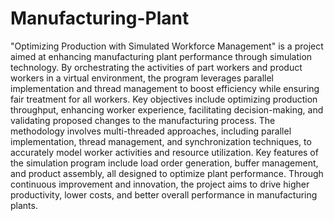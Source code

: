 # Manufacturing-Plant
"Optimizing Production with Simulated Workforce Management" is a project aimed at enhancing manufacturing plant performance through simulation technology. By orchestrating the activities of part workers and product workers in a virtual environment, the program leverages parallel implementation and thread management to boost efficiency while ensuring fair treatment for all workers. Key objectives include optimizing production throughput, enhancing worker experience, facilitating decision-making, and validating proposed changes to the manufacturing process. The methodology involves multi-threaded approaches, including parallel implementation, thread management, and synchronization techniques, to accurately model worker activities and resource utilization. Key features of the simulation program include load order generation, buffer management, and product assembly, all designed to optimize plant performance. Through continuous improvement and innovation, the project aims to drive higher productivity, lower costs, and better overall performance in manufacturing plants.
